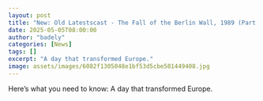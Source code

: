 ```yaml
---
layout: post
title: "New: Old Latestscast - The Fall of the Berlin Wall, 1989 (Part 1)"
date: 2025-05-05T08:00:00
author: "badely"
categories: [News]
tags: []
excerpt: "A day that transformed Europe."
image: assets/images/6082f1305048e1bf53d5cbe501449408.jpg
---
```


Here’s what you need to know: A day that transformed Europe.

